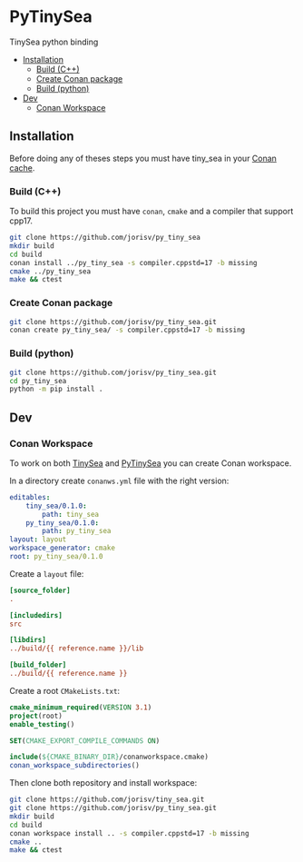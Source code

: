 # PyTinySea

TinySea python binding

<!-- vim-markdown-toc GitLab -->

* [Installation](#installation)
    * [Build (C++)](#build-c)
    * [Create Conan package](#create-conan-package)
    * [Build (python)](#build-python)
* [Dev](#dev)
    * [Conan Workspace](#conan-workspace)

<!-- vim-markdown-toc -->

## Installation

Before doing any of theses steps you must have tiny\_sea in your [Conan cache](https://github.com/jorisv/tiny_sea#create-conan-package).

### Build (C++)

To build this project you must have `conan`, `cmake` and a compiler that support cpp17.

```bash
git clone https://github.com/jorisv/py_tiny_sea
mkdir build
cd build
conan install ../py_tiny_sea -s compiler.cppstd=17 -b missing
cmake ../py_tiny_sea
make && ctest
```

### Create Conan package

```bash
git clone https://github.com/jorisv/py_tiny_sea.git
conan create py_tiny_sea/ -s compiler.cppstd=17 -b missing
```

### Build (python)

```bash
git clone https://github.com/jorisv/py_tiny_sea.git
cd py_tiny_sea
python -m pip install .
```

## Dev

### Conan Workspace

To work on both [TinySea](https://github.com/jorisv/tiny_sea) and [PyTinySea](https://github.com/jorisv/py_tiny_sea) you can create Conan workspace.

In a directory create `conanws.yml` file with the right version:

```yaml
editables:
    tiny_sea/0.1.0:
        path: tiny_sea
    py_tiny_sea/0.1.0:
        path: py_tiny_sea
layout: layout
workspace_generator: cmake
root: py_tiny_sea/0.1.0
```

Create a `layout` file:

```ini
[source_folder]
.

[includedirs]
src

[libdirs]
../build/{{ reference.name }}/lib

[build_folder]
../build/{{ reference.name }}
```

Create a root `CMakeLists.txt`:

```cmake
cmake_minimum_required(VERSION 3.1)
project(root)
enable_testing()

SET(CMAKE_EXPORT_COMPILE_COMMANDS ON)

include(${CMAKE_BINARY_DIR}/conanworkspace.cmake)
conan_workspace_subdirectories()
```

Then clone both repository and install workspace:

```bash
git clone https://github.com/jorisv/tiny_sea.git
git clone https://github.com/jorisv/py_tiny_sea.git
mkdir build
cd build
conan workspace install .. -s compiler.cppstd=17 -b missing
cmake ..
make && ctest
```
